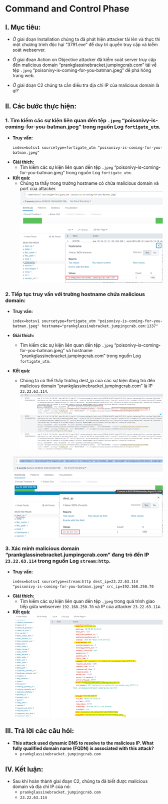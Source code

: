 # Command and Control Phase

## I. Mục tiêu:
- Ở giai đoạn Installation chúng ta đã phát hiện attacker tải lên và thực thi một chương trình độc hại “3791.exe” để duy trì quyền truy cập và kiểm soát webserver.

- Ở giai đoạn Action on Objective attacker đã kiểm soát server truy cập đến malicious domain “prankglassinebracket.jumpingcrab.com” tải về tệp `.jpeg` “poisonivy-is-coming-for-you-batman.jpeg” để phá hỏng trang web.

- Ở giai đoạn C2 chúng ta cần điều tra địa chỉ IP của malicious domain là gì?

## II. Các bước thực hiện:

### 1. Tìm kiếm các sự kiện liên quan đến tệp `.jpeg` “poisonivy-is-coming-for-you-batman.jpeg” trong nguồn Log `fortigate_utm`.
   - **Truy vấn:**
     ```spl
     index=botsv1 sourcetype=fortigate_utm "poisonivy-is-coming-for-you-batman.jpeg"
     ```
   - **Giải thích:**
     - Tìm kiếm các sự kiện liên quan đến tệp `.jpeg` “poisonivy-is-coming-for-you-batman.jpeg” trong nguồn Log `fortigate_utm`.
   - **Kết quả:**
     - Chúng ta thấy trong trường hostname có chứa malicious domain và port của attacker.
   ![Hình ảnh](https://github.com/PhucsS24/Incident-handling-with-Splunk/blob/main/5.%20Command%20and%20Control%20Phase/images/1.png)

### 2. Tiếp tục truy vấn với trường hostname chứa malicious domain:
   - **Truy vấn:**
     ```spl
     index=botsv1 sourcetype=fortigate_utm "poisonivy-is-coming-for-you-batman.jpeg" hostname="prankglassinebracket.jumpingcrab.com:1337"
     ```
   - **Giải thích:**
     - Tìm kiếm các sự kiện liên quan đến tệp `.jpeg` “poisonivy-is-coming-for-you-batman.jpeg” và hostname “prankglassinebracket.jumpingcrab.com” trong nguồn Log `fortigate_utm`.
   - **Kết quả:**
     - Chúng ta có thể thấy trường dest_ip của các sự kiện đang trỏ đến malicious domain “prankglassinebracket.jumpingcrab.com” là IP `23.22.63.114`.
     ![Hình ảnh](https://github.com/PhucsS24/Incident-handling-with-Splunk/blob/main/5.%20Command%20and%20Control%20Phase/images/2.png)

     ![Hình ảnh](https://github.com/PhucsS24/Incident-handling-with-Splunk/blob/main/5.%20Command%20and%20Control%20Phase/images/3.png)

### 3. Xác minh malicious domain “prankglassinebracket.jumpingcrab.com” đang trỏ đến IP `23.22.63.114` trong nguồn Log `stream:http`.
   - **Truy vấn:**
     ```spl
     index=botsv1 sourcetype=stream:http dest_ip=23.22.63.114 "poisonivy-is-coming-for-you-batman.jpeg" src_ip=192.168.250.70
     ```
   - **Giải thích:**
     - Tìm kiếm các sự kiện liên quan đến tệp `.jpeg` trong quá trình giao tiếp giữa webserver `192.168.250.70` và IP của attacker `23.22.63.114`.
   - **Kết quả:**
   ![Hình ảnh](https://github.com/PhucsS24/Incident-handling-with-Splunk/blob/main/5.%20Command%20and%20Control%20Phase/images/4.png)

## III. Trả lời các câu hỏi:

- **This attack used dynamic DNS to resolve to the malicious IP. What fully qualified domain name (FQDN) is associated with this attack?**
  - `prankglassinebracket.jumpingcrab.com`

## IV. Kết luận:
- Sau khi hoàn thành giai đoạn C2, chúng ta đã biết được malicious domain và địa chỉ IP của nó:
  - `prankglassinebracket.jumpingcrab.com`
  - `23.22.63.114`
